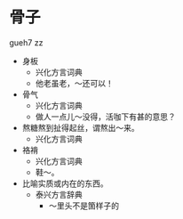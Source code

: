 # 骨子
gueh7 zz
+ 身板
  * 兴化方言词典
  - 他老虽老，～还可以！
+ 骨气
  * 兴化方言词典
  - 做人一点儿～没得，活咖下有甚的意思？
+ 熬糖熬到扯得起丝，谓熬出～来。
  * 兴化方言词典
+ 袼褙
  * 兴化方言词典
  - 鞋～。
+ 比喻实质或内在的东西。
  * 泰兴方言辞典
    - ～里头不是箇样子的
